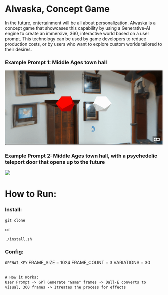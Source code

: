 # AIwaska, Concept Game
In the future, entertainment will be all about personalization. AIwaska is a concept game that showcases this capability by using a Generative-AI engine to create an immersive, 360, interactive world based on a user prompt. This technology can be used by game developers to reduce production costs, or by users who want to explore custom worlds tailored to their desires.


### Example Prompt 1: Middle Ages town hall
![](screenshots/first.gif)


### Example Prompt 2: Middle Ages town hall, with a psychedelic teleport door that opens up to the future
![](screenshots/second.gif)

# How to Run:

### Install:
```
git clone 
```
```
cd
```
```
./install.sh
```

### Config:
`OPENAI_KEY`
FRAME_SIZE = 1024
FRAME_COUNT = 3
VARIATIONS = 30
```

# How it Works:
User Prompt -> GPT Generate "Game" frames -> Dall-E converts to visual, 360 frames -> Itreates the process for effects